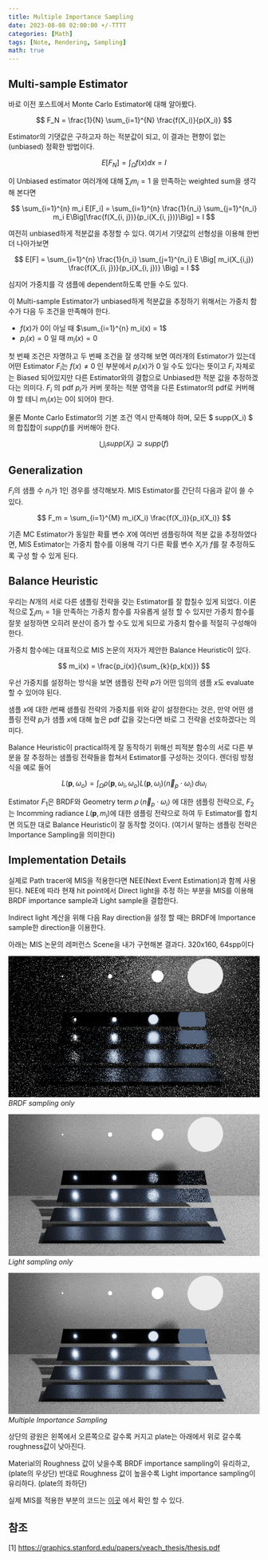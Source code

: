 ```yaml
---
title: Multiple Importance Sampling
date: 2023-08-08 02:00:00 +/-TTTT
categories: [Math]
tags: [Note, Rendering, Sampling]  
math: true
---
```


## Multi-sample Estimator

바로 이전 포스트에서 Monte Carlo Estimator에 대해 알아봤다. 

$$ F_N = \frac{1}{N} \sum_{i=1}^{N} \frac{f(X_i)}{p(X_i)} $$

Estimator의 기댓값은 구하고자 하는 적분값이 되고, 이 결과는 편향이 없는(unbiased) 정확한 방법이다.

$$ E[F_N] = \int_{\Omega} f(x) dx = I$$

이 Unbiased estimator 여러개에 대해 $\sum_{i} m_i = 1$ 을 만족하는 weighted sum을 생각해 본다면

$$ \sum_{i=1}^{n} m_i E[F_i] = \sum_{i=1}^{n} \frac{1}{n_i} \sum_{j=1}^{n_i} m_i E\Big[\frac{f(X_{i, j})}{p_i(X_{i, j})}\Big] = I $$

여전히 unbiased하게 적분값을 추정할 수 있다. 여기서 기댓값의 선형성을 이용해 한번 더 나아가보면

$$ E[F] = \sum_{i=1}^{n} \frac{1}{n_i} \sum_{j=1}^{n_i} E \Big[ m_i(X_{i,j}) \frac{f(X_{i, j})}{p_i(X_{i, j})} \Big] = I $$

심지어 가중치를 각 샘플에 dependent하도록 만들 수도 있다.

이 Multi-sample Estimator가 unbiased하게 적분값을 추정하기 위해서는 가중치 함수가 다음 두 조건을 만족해야 한다.

- $f(x)$가 $0$이 아닐 때 $\sum_{i=1}^{n} m_i(x) = 1$ 
- $p_i(x)=0$ 일 때 $m_i(x) = 0$ 

첫 번째 조건은 자명하고 두 번째 조건을 잘 생각해 보면 여러개의 Estimator가 있는데 어떤 Estimator $F_i$는 $f(x) \ne 0$ 인 부분에서 $p_i(x)$가 $0$ 일 수도 있다는 뜻이고 $F_i$ 자체로는 Biased 되어있지만 다른 Estimator와의 결합으로 Unbiased한 적분 값을 추정하겠다는 의미다. $F_i$ 의 pdf $p_i$가 커버 못하는 적분 영역을 다른 Estimator의 pdf로 커버해야 할 테니 $m_i(x)$는 $0$이 되어야 한다. 

물론 Monte Carlo Estimator의 기본 조건 역시 만족해야 하며, 모든 $ supp(X_i) $ 의 합집합이 $supp(f)$를 커버해아 한다.

$$ \bigcup_i supp(X_i) \supseteq supp(f) $$

## Generalization

$F_i$의 샘플 수 $n_i$가 1인 경우를 생각해보자. MIS Estimator를 간단히 다음과 같이 쓸 수 있다.

$$ F_m = \sum_{i=1}^{M} m_i(X_i) \frac{f(X_i)}{p_i(X_i)} $$

기존 MC Estimator가 동일한 확률 변수 $X$에 여러번 샘플링하여 적분 값을 추정하였다면, MIS Estimator는 가중치 함수를 이용해 각기 다른 확률 변수 $X_i$가 $f$를 잘 추정하도록 구성 할 수 있게 된다.

## Balance Heuristic

우리는 $N$개의 서로 다른 샘플링 전략을 갖는 Estimator를 잘 합칠수 있게 되었다. 이론적으로 $\sum_{i} m_i = 1$을 만족하는 가중치 함수를 자유롭게 설정 할 수 있지만 가중치 함수를 잘못 설정하면 오히려 분산이 증가 할 수도 있게 되므로 가중치 함수를 적절히 구성해야 한다. 

가중치 함수에는 대표적으로 MIS 논문의 저자가 제안한 Balance Heuristic이 있다. 

$$ m_i(x) = \frac{p_i(x)}{\sum_{k}{p_k(x)}} $$ 

우선 가중치를 설정하는 방식을 보면 샘플링 전략 $p$가 어떤 임의의 샘플 $x$도 evaluate할 수 있어야 된다.

샘플 $x$에 대한 $i$번째 샘플링 전략의 가중치를 위와 같이 설정한다는 것은, 만약 어떤 샘플링 전략 $p_i$가 샘플 $x$에 대해 높은 pdf 값을 갖는다면 바로 그 전략을 선호하겠다는 의미다. 

Balance Heuristic이 practical하게 잘 동작하기 위해선 피적분 함수의 서로 다른 부분을 잘 추정하는 샘플링 전략들을 합쳐서 Estimator를 구성하는 것이다. 렌더링 방정식을 예로 들어

$$ L(\mathbf{p}, \omega_o) = \int_{\Omega} \rho(\mathbf{p}, \omega_i, \omega_o) L(\mathbf{p}, \omega_i) \langle \vec n_p \cdot \omega_i \rangle \, d\omega_i $$  

Estimator $F_1$은 BRDF와 Geometry term $\rho \, \langle \vec n_p \cdot \omega_i \rangle$ 에 대한 샘플링 전략으로, $F_2$는 Incomming radiance $L(\mathbf{p}, m_i)$에 대한 샘플링 전략으로 하여 두 Estimator를 합치면 의도한 대로 Balance Heuristic이 잘 동작할 것이다. (여기서 말하는 샘플링 전략은 Importance Sampling을 의미한다) 

## Implementation Details

실제로 Path tracer에 MIS을 적용한다면 NEE(Next Event Estimation)과 함께 사용된다. NEE에 따라 현재 hit point에서 Direct light을 추정 하는 부분을 MIS를 이용해 BRDF importance sample과 Light sample을 결합한다. 

Indirect light 계산을 위해 다음 Ray direction을 설정 할 때는 BRDF에 Importance sample한 direction을 이용한다.

아래는 MIS 논문의 레퍼런스 Scene을 내가 구현해본 결과다. 320x160, 64spp이다

![brdf](/assets/img/mis/brdf_sampling.png) _BRDF sampling only_  

![light](/assets/img/mis/light_sampling.png) _Light sampling only_  

![mis](/assets/img/mis/mis.png) _Multiple Importance Sampling_  

상단의 광원은 왼쪽에서 오른쪽으로 갈수록 커지고 plate는 아래에서 위로 갈수록 roughness값이 낮아진다.

Material의 Roughness 값이 낮을수록 BRDF importance sampling이 유리하고, (plate의 우상단)
반대로 Roughness 값이 높을수록 Light importance sampling이 유리하다. (plate의 좌하단)

실제 MIS를 적용한 부분의 코드는 [이곳](https://github.com/Sopiro/Bulbit/blob/a2c6429f9216b06e5fd5d4c429f53cb48c9ec841/src/integrator/path_integrator.cpp#L75) 에서 확인 할 수 있다.


## 참조

[1] <https://graphics.stanford.edu/papers/veach_thesis/thesis.pdf>  

